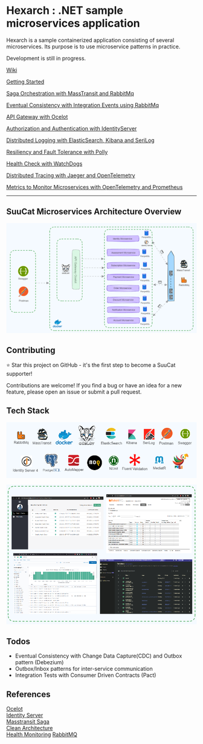 # Hexarch : .NET sample microservices application #

Hexarch is a sample containerized application consisting of several microservices.
Its purpose is to use microservice patterns in practice.

Development is still in progress. 

[Wiki](https://github.com/rifat-simoom/hexarch/wiki)  

[Getting Started](https://github.com/rifat-simoom/hexarch/wiki/Getting-Started)

[Saga Orchestration with MassTransit and RabbitMq](https://github.com/rifat-simoom/hexarch/wiki/Saga-Orchestration-with-MassTransit-and-RabbitMq)

[Eventual Consistency with Integration Events using RabbitMq](https://github.com/rifat-simoom/hexarch/wiki/Eventual-Consistency-with-Integration-Events-using-RabbitMq)

[API Gateway with Ocelot](https://github.com/rifat-simoom/hexarch/wiki/API-Gateway-with-Ocelot)

[Authorization and Authentication with IdentityServer](https://github.com/rifat-simoom/hexarch/wiki/Authorization-and-Authentication-with-IdentityServer)

[Distributed Logging with ElasticSearch, Kibana and SeriLog](https://github.com/rifat-simoom/hexarch/wiki/Distributed-Logging-with-ElasticSearch,-Kibana,-and-SeriLog)

[Resiliency and Fault Tolerance with Polly](https://github.com/rifat-simoom/hexarch/wiki/Resiliency-and-Fault-Tolerance-with-Polly)

[Health Check with WatchDogs](https://github.com/rifat-simoom/hexarch/wiki/Health-Check-with-WatchDogs)

[Distributed Tracing with Jaeger and OpenTelemetry](https://github.com/rifat-simoom/hexarch/wiki/Distributed-Tracing-with-Jaeger-and-OpenTelemetry)

[Metrics to Monitor Microservices with OpenTelemetry and Prometheus](https://github.com/rifat-simoom/hexarch/wiki/Metrics-to-Monitor-Microservices-with-OpenTelemetry)


---


## SuuCat Microservices Architecture Overview
![microserviceArchitectureOverview](img/microserviceArchitectureOverview.png)

## Contributing
:star: Star this project on GitHub - it's the first step to become a SuuCat supporter!

Contributions are welcome! If you find a bug or have an idea for a new feature, please open an issue or submit a pull request.   

## Tech Stack
![techStack](img/techStack.png)  
  

![screensOverview](img/screensOverview.png)

## Todos ## 
- Eventual Consistency with Change Data Capture(CDC) and Outbox pattern (Debezium) 
- Outbox/Inbox patterns for inter-service communication 
- Integration Tests with Consumer Driven Contracts (Pact) 
 

## References

[Ocelot](https://ocelot.readthedocs.io/en/latest/introduction/gettingstarted.html)  
[Identity Server](https://identityserver4.readthedocs.io/en/latest/quickstarts/0_overview.html)  
[Masstransit Saga](https://masstransit.io/documentation/patterns/saga)  
[Clean Architecture](https://github.com/jasontaylordev/CleanArchitecture)  
[Health Monitoring](https://learn.microsoft.com/en-us/dotnet/architecture/microservices/implement-resilient-applications/monitor-app-health)
[RabbitMQ](https://www.rabbitmq.com/documentation.html)  














